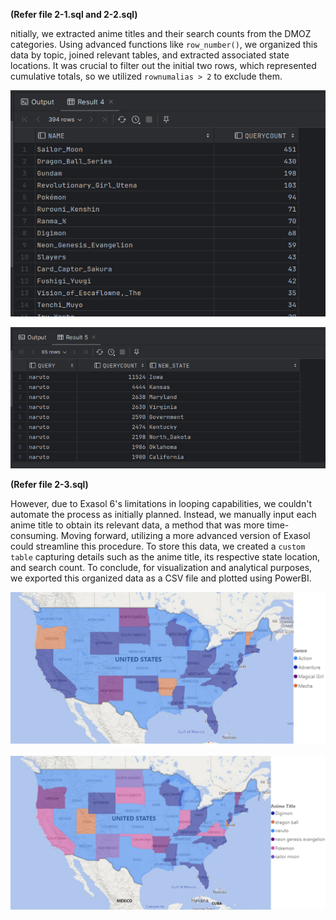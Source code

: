 **(Refer file 2-1.sql and 2-2.sql)**

nitially, we extracted anime titles and their search counts from the DMOZ categories. Using advanced functions like `row_number()`, we organized this data by topic, joined relevant tables, and extracted associated state locations. It was crucial to filter out the initial two rows, which represented cumulative totals, so we utilized `rownumalias > 2` to exclude them.

![1](./images/2-1.png)

![2](./images/2-2.png)

**(Refer file 2-3.sql)**

However, due to Exasol 6's limitations in looping capabilities, we couldn't automate the process as initially planned. Instead, we manually input each anime title to obtain its relevant data, a method that was more time-consuming. Moving forward, utilizing a more advanced version of Exasol could streamline this procedure. To store this data, we created a `custom table` capturing details such as the anime title, its respective state location, and search count. To conclude, for visualization and analytical purposes, we exported this organized data as a CSV file and plotted using PowerBI.

![3](./images/2-3.png)

![4](./images/2-4.png)